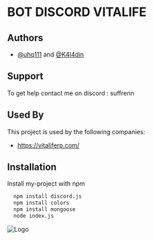 

# BOT DISCORD VITALIFE




## Authors

- [@uhq111](https://github.com/uhq111) and [@K4l4din](https://github.com/K4l4din)


## Support

To get help contact me on discord : suffrenn


## Used By

This project is used by the following companies:

- https://vitaliferp.com/



## Installation

Install my-project with npm

```bash
  npm install discord.js
  npm install colors
  npm install mongoose
  node index.js
```
    



![Logo](https://pbs.twimg.com/media/FnvYMmWWYBgs1fQ.jpg:large)


